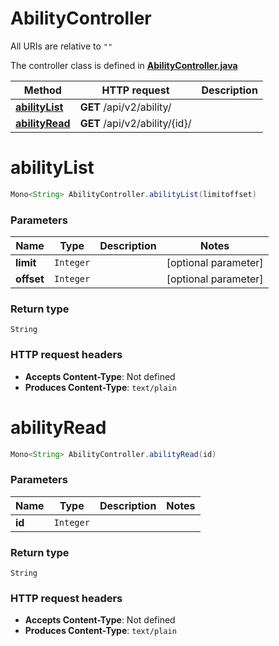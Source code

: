 # AbilityController

All URIs are relative to `""`

The controller class is defined in **[AbilityController.java](../../src/main/java/org/openapitools/controller/AbilityController.java)**

Method | HTTP request | Description
------------- | ------------- | -------------
[**abilityList**](#abilityList) | **GET** /api/v2/ability/ | 
[**abilityRead**](#abilityRead) | **GET** /api/v2/ability/{id}/ | 

<a name="abilityList"></a>
# **abilityList**
```java
Mono<String> AbilityController.abilityList(limitoffset)
```



### Parameters
Name | Type | Description  | Notes
------------- | ------------- | ------------- | -------------
**limit** | `Integer` |  | [optional parameter]
**offset** | `Integer` |  | [optional parameter]

### Return type
`String`


### HTTP request headers
 - **Accepts Content-Type**: Not defined
 - **Produces Content-Type**: `text/plain`

<a name="abilityRead"></a>
# **abilityRead**
```java
Mono<String> AbilityController.abilityRead(id)
```



### Parameters
Name | Type | Description  | Notes
------------- | ------------- | ------------- | -------------
**id** | `Integer` |  |

### Return type
`String`


### HTTP request headers
 - **Accepts Content-Type**: Not defined
 - **Produces Content-Type**: `text/plain`


